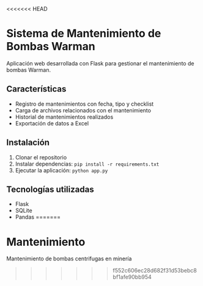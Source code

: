 <<<<<<< HEAD
# Sistema de Mantenimiento de Bombas Warman

Aplicación web desarrollada con Flask para gestionar el mantenimiento de bombas Warman.

## Características

- Registro de mantenimientos con fecha, tipo y checklist
- Carga de archivos relacionados con el mantenimiento
- Historial de mantenimientos realizados
- Exportación de datos a Excel

## Instalación

1. Clonar el repositorio
2. Instalar dependencias: `pip install -r requirements.txt`
3. Ejecutar la aplicación: `python app.py`

## Tecnologías utilizadas

- Flask
- SQLite
- Pandas
=======
# Mantenimiento
Mantenimiento de bombas centrifugas en minería
>>>>>>> f552c606ec28d682f31d53bebc8bf1afe90bb954
